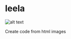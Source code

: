 # leela

![alt text](https://www.shareicon.net/data/256x256/2016/01/06/234431_leela_256x256.png)

Create code from html images
